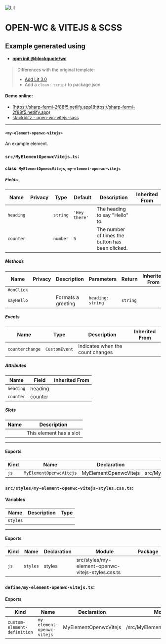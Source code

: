 ![Lit](https://img.shields.io/badge/lit-3.0.0-blue)

# OPEN-WC & VITEJS & SCSS

## Example generated using
- #### [npm init @blockquote/wc](https://github.com/oscarmarina/create-wc)

> Differences with the original template:
> - [Add Lit 3.0](https://lit.dev/blog/2023-10-10-lit-3.0/)
> - Add a `clean: script` to package.json

#### Demo online:
- [https://sharp-fermi-2f88f5.netlify.app](https://sharp-fermi-2f88f5.netlify.app)
- [stackblitz - open-wc-vitejs-sass](https://stackblitz.com/github/oscarmarina/open-wc-vitejs-sass)
---
#### `<my-element-openwc-vitejs>`

An example element.


### `src/MyElementOpenwcVitejs.ts`:

#### class: `MyElementOpenwcVitejs`, `my-element-openwc-vitejs`

##### Fields

| Name      | Privacy | Type     | Default       | Description                                      | Inherited From |
| --------- | ------- | -------- | ------------- | ------------------------------------------------ | -------------- |
| `heading` |         | `string` | `'Hey there'` | The heading to say "Hello" to.                   |                |
| `counter` |         | `number` | `5`           | The number of times the button has been clicked. |                |

##### Methods

| Name       | Privacy | Description        | Parameters        | Return   | Inherited From |
| ---------- | ------- | ------------------ | ----------------- | -------- | -------------- |
| `#onClick` |         |                    |                   |          |                |
| `sayHello` |         | Formats a greeting | `heading: string` | `string` |                |

##### Events

| Name            | Type          | Description                      | Inherited From |
| --------------- | ------------- | -------------------------------- | -------------- |
| `counterchange` | `CustomEvent` | Indicates when the count changes |                |

##### Attributes

| Name      | Field   | Inherited From |
| --------- | ------- | -------------- |
| `heading` | heading |                |
| `counter` | counter |                |

##### Slots

| Name | Description             |
| ---- | ----------------------- |
|      | This element has a slot |

<hr/>

#### Exports

| Kind | Name                    | Declaration           | Module                       | Package |
| ---- | ----------------------- | --------------------- | ---------------------------- | ------- |
| `js` | `MyElementOpenwcVitejs` | MyElementOpenwcVitejs | src/MyElementOpenwcVitejs.ts |         |

### `src/styles/my-element-openwc-vitejs-styles.css.ts`:

#### Variables

| Name     | Description | Type |
| -------- | ----------- | ---- |
| `styles` |             |      |

<hr/>

#### Exports

| Kind | Name     | Declaration | Module                                            | Package |
| ---- | -------- | ----------- | ------------------------------------------------- | ------- |
| `js` | `styles` | styles      | src/styles/my-element-openwc-vitejs-styles.css.ts |         |

### `define/my-element-openwc-vitejs.ts`:

#### Exports

| Kind                        | Name                       | Declaration           | Module                        | Package |
| --------------------------- | -------------------------- | --------------------- | ----------------------------- | ------- |
| `custom-element-definition` | `my-element-openwc-vitejs` | MyElementOpenwcVitejs | /src/MyElementOpenwcVitejs.js |         |
